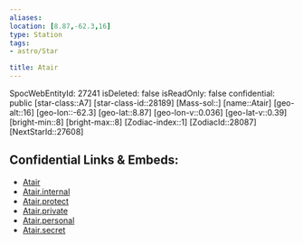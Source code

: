 ```yaml
---
aliases: 
location: [8.87,-62.3,16]
type: Station
tags:
- astro/Star

title: Atair
---
```

SpocWebEntityId: 27241
isDeleted: false
isReadOnly: false
confidential: public
[star-class::A7]
[star-class-id::28189]
[Mass-sol::]
[name::Atair]
[geo-alt::16]
[geo-lon::-62.3]
[geo-lat::8.87]
[geo-lon-v::0.036]
[geo-lat-v::0.39]
[bright-min::8]
[bright-max::8]
[Zodiac-index::1]
[ZodiacId::28087]
[NextStarId::27608]



## Confidential Links & Embeds: 
- [Atair](../../../_public/astro/Star/Atair.md) 
- [Atair.internal](../../../_internal/astro/Star/Atair.internal.md) 
- [Atair.protect](../../../_protect/astro/Star/Atair.protect.md) 
- [Atair.private](../../../_private/astro/Star/Atair.private.md) 
- [Atair.personal](../../../_personal/astro/Star/Atair.personal.md) 
- [Atair.secret](../../../_secret/astro/Star/Atair.secret.md)

